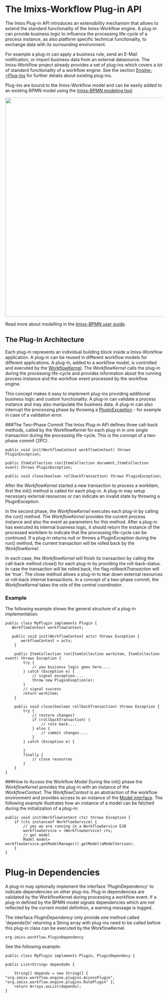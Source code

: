# The Imixs-Workflow Plug-in API

The Imixs Plug-in API introduces an extensibility mechanism that allows to extend the standard functionality of the Imixs-Worklfow engine. A plug-in can provide business logic to influence the processing life-cycle of a process instance, as also platform specific technical functionality, to exchange data with its surrounding environment. 

For example a plug-in can apply a business rule, send an E-Mail notification, or import business data from an external datasource. The Imixs-Workflow project already provides a set of plug-ins which covers a lot of standard functionality of a workflow engine. See the section [Engine->Plug-Ins](../engine/plugins/index.html) for further details about existing plug-ins. 

Plug-ins are bound to the Imixs-Workflow model and can be easily added to an existing BPMN model using the [Imixs-BPMN modeling tool](../modelling/index.html).

<img src="../images/modelling/bpmn_screen_32.png" style="width:700px"/>

Read more about modelling in the [Imixs-BPMN user guide](../modelling/index.html). 
 
## The Plug-In Architecture
Each plug-in represents an individual building block inside a Imixs-Workflow application. A plug-in can be reused in different workflow models for different applications.
A plug-in, added to a workflow model, is controlled and executed by the [WorkflowKernel](./workflowkernel.html). The _WorkflowKernel_ calls the plug-in during the processing life-cycle and provides information about the running process instance and the worklfow event processed by the workflow engine.

This concept makes it easy to implement plug-ins providing additional business logic and custom functionality. 
A plug-in can validate a process instance and may also manipulate the business data. A plug-in can also interrupt the processing phase by throwing a [PluginException](../engine/plugins/exception_handling.html) - for example in case of a validation error.
 
 
###The Two-Phase Commit
The Imixs Plug-in API defines three call-back methods, called by the WorkflowKernel for each plug-in in one single transaction during the processing life-cycle. This is the concept of a two-phase commit (2PC).
 
 
    public void init(WorkflowContext workflowContext) throws PluginException;
    
    public ItemCollection run(ItemCollection document,ItemCollection event) throws PluginException;
    
    public void close(boolean rollbackTransaction) throws PluginException;
 
After the _WorkflowKernel_ started a new transaction to process a workitem, first the init() method is called for each plug-in. A plug-in may setup necessary external resources or can indicate an invalid state by throwing a PluginException. 

In the second phase, the _WorkflowKernel_ executes each plug-in by calling the run() method. The _WorkflowKernel_ provides the current process instance and also the event as parameters for this method. After a plug-in has executed its internal business logic, it should return the instance of the processed workitem to indicate that the processing life-cycle can be continued. 
If a plug-in returns null or throws a PluginException during the run() method, the current transaction will be rolled back by the _WorkflowKernel_. 

In each case, the _WorkflowKernel_ will finish its transaction by calling the call-back method close() for each plug-in by providing the roll-back-status. In case the transaction will be rolled back, the flag _rollbackTransaction_  will be 'true'. 
The close method allows a plug-in to tear down external resources or roll-back internal transactions. In a concept of a two-phase commit, the _WorkflowKernal_ takes the role of the _central coordinator_.  
 
### Example
The following example shows the general structure of a plug-in implementation:
 
    public class MyPlugin implements Plugin {
	   WorkflowContext workflowContext;

	   public void init(WorkflowContext actx) throws Exception {
	 	   workflowContext = actx;
    	}

		public ItemCollection run(ItemCollection workitem, ItemCollection event) throws Exception {
			try {
				// you business logic goes here....
			} catch (Exception e) {
				// signal exception....
				throw new PluginExeption(e);
			}
			// signal success 
			return workitem;
		}

		public void close(boolean rollbackTransaction) throws Exception {
			try {
				// restore changes?
				if (rollbackTransaction) {
					// role back....
				} else {
					// commit changes....
				}
			} catch (Exception e) {
				 
			}
			finally {
				// close resources 
			}
		}
    }
 

###How to Access the Workflow Model
During the init() phase the _WorkflowKernel_ provides the plug-in with an instance of the _WorkflowContext_. The _WorkflowContext_ is an abstraction of the workflow environment and provides access to an instance of the [Model interface](./model). The following example illustrates how an instance of a model can be fetched during the initialization of a plug-in:

    public void init(WorkflowContext ctx) throws Exception {
		if (ctx instanceof WorkflowService) {
			// yes we are running in a WorkflowService EJB
			workflowService = (WorkflowService) ctx;
			// get model
			Model model= workflowService.getModelManager().getModel(aModelVersion).
		}
    } 



# Plug-in Dependencies

A plug-in may optionally implement the interface 'PluginDependency' to indicate dependencies on other plug-ins. Plug-in dependencies are validated by the WorkflowKernel during processing a workflow event. If a plug-in defined by the BPMN model signals dependencies which are not reflected by the current model definition, a warning message is logged. 

The interface _PluginDependency_ only provide one method called 'dependsOn' returning a String array with plug-ins need to be called before this plug-in class can be executed by the WorkflowKernel. 

	org.imixs.workflow.PluginDependency

See the following example:

	public class MyPlugin implements Plugin, PluginDependecy {
    
    public List<String> dependsOn {
    	
    	String[] depends = new String[] { "org.imixs.workflow.engine.plugins.AccessPlugin", "org.imixs.workflow.engine.plugins.RulePlugin" };
		return Arrays.asList(depends);
    } 
  